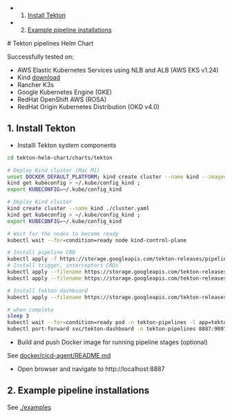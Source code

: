 <!-- vscode-markdown-toc -->
* 1. [Install Tekton](#InstallTekton)
* 2. [Example pipeline installations](#Examplepipelineinstallations)

<!-- vscode-markdown-toc-config
	numbering=true
	autoSave=true
	/vscode-markdown-toc-config -->
<!-- /vscode-markdown-toc --># Tekton pipelines Helm Chart



Successfully tested on:
 - AWS Elastic Kubernetes Services using NLB and ALB (AWS EKS v1.24)
 - Kind [download](https://kind.sigs.k8s.io/)
 - Rancher K3s 
 - Google Kubernetes Engine (GKE)
 - RedHat OpenShift AWS (ROSA)
 - RedHat Origin Kubernetes Distribution (OKD v4.0)

##  1. <a name='InstallTekton'></a>Install Tekton


- Installl Tekton system components

```bash
cd tekton-helm-chart/charts/tekton

# Deploy Kind cluster (Mac M1)
unset DOCKER_DEFAULT_PLATFORM; kind create cluster --name kind --image=rossgeorgiev/kind-node-arm64:v1.21.0 --config ./cluster.yaml
kind get kubeconfig > ~/.kube/config_kind ;
export KUBECONFIG=~/.kube/config_kind

# Deploy Kind cluster
kind create cluster --name kind ./cluster.yaml
kind get kubeconfig > ~/.kube/config_kind ;
export KUBECONFIG=~/.kube/config_kind

# Wait for the nodes to become ready
kubectl wait --for=condition=ready node kind-control-plane

# Install pipeline CRD
kubectl apply -f https://storage.googleapis.com/tekton-releases/pipeline/previous/v0.36.0/release.yaml
# Install trigger, interceptors CRDs
kubectl apply --filename https://storage.googleapis.com/tekton-releases/triggers/latest/release.yaml
kubectl apply --filename https://storage.googleapis.com/tekton-releases/triggers/latest/interceptors.yaml

# Install Tekton dashboard
kubectl apply --filename https://storage.googleapis.com/tekton-releases/dashboard/latest/tekton-dashboard-release.yaml

# when complete
sleep 3
kubectl wait --for=condition=ready pod -n tekton-pipelines -l app=tekton-dashboard
kubectl port-forward svc/tekton-dashboard -n tekton-pipelines 8887:9097 &

```

- Build and push Docker image for running pipeline stages (optional)

See [docker/cicd-agent/README.md](../../docker/cicd-agent/README.md)

- Open browser and navigate to http://localhost:8887


##  2. <a name='Examplepipelineinstallations'></a>Example pipeline installations

See [./examples](./examples)